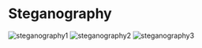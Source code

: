 # Steganography

![steganography1](https://user-images.githubusercontent.com/21220570/79124944-ffa06900-7da5-11ea-87eb-ef0d08b91fe3.png)
![steganography2](https://user-images.githubusercontent.com/21220570/79124959-0333f000-7da6-11ea-8946-181db5b39826.png)
![steganography3](https://user-images.githubusercontent.com/21220570/79124963-04fdb380-7da6-11ea-8c4a-24adee793c1b.png)
